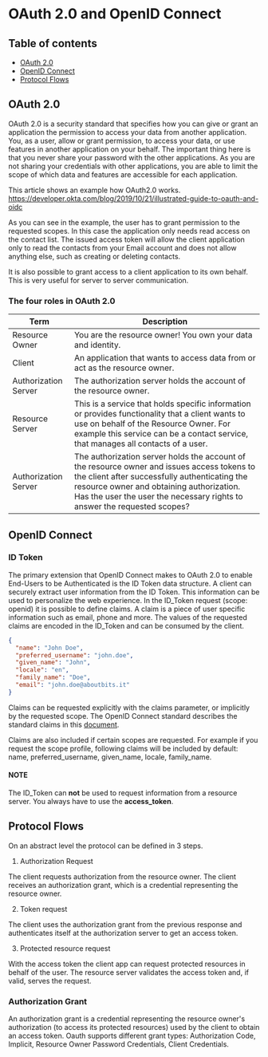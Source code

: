 # OAuth 2.0 and OpenID Connect

## Table of contents

- [OAuth 2.0](#oauth-2.0)
- [OpenID Connect](#openid-connect)
- [Protocol Flows](#protocol-flows)

## OAuth 2.0

OAuth 2.0 is a security standard that specifies how you can give or grant an application the permission to access your data from another application.
You, as a user, allow or grant permission, to access your data, or use features in another application on your behalf. The important thing here is that you never share your password with the other applications. As you are not sharing your credentials with other applications, you are able to limit the scope of which data and features are accessible for each application.

This article shows an example how OAuth2.0 works. https://developer.okta.com/blog/2019/10/21/illustrated-guide-to-oauth-and-oidc

As you can see in the example, the user has to grant permission to the requested scopes. In this case the application only needs read access on the contact list. The issued access token will allow the client application only to read the contacts from your Email account and does not allow anything else, such as creating or deleting contacts.

It is also possible to grant access to a client application to its own behalf. This is very useful for server to server communication.

### The four roles in OAuth 2.0 

| Term                 | Description                                                                                                                                                                                                                                                          |
| -------------------- | -------------------------------------------------------------------------------------------------------------------------------------------------------------------------------------------------------------------------------------------------------------------- |
| Resource Owner       | You are the resource owner! You own your data and identity.                                                                                                                                                                                                          |
| Client               | An application that wants to access data from or act as the resource owner.                                                                                                                                                                                          |
| Authorization Server | The authorization server holds the account of the resource owner.                                                                                                                                                                                                    |
| Resource Server      | This is a service that holds specific information or provides functionality that a client wants to use on behalf of the Resource Owner. For example this service can be a contact service, that manages all contacts of a user.                                      |
| Authorization Server | The authorization server holds the account of the resource owner and issues access tokens to the client after successfully authenticating the resource owner and obtaining authorization. Has the user the user the necessary rights to answer the requested scopes? |

## OpenID Connect

### ID Token

The primary extension that OpenID Connect makes to OAuth 2.0 to enable End-Users to be Authenticated is the ID Token data structure. A client can securely extract user information from the ID Token. This information can be used to personalize the web experience. In the ID_Token request (scope: openid) it is possible to define claims. A claim is a piece of user specific information such as email, phone and more. The values of the requested claims are encoded in the ID_Token and can be consumed by the client.

```json
{
  "name": "John Doe",
  "preferred_username": "john.doe",
  "given_name": "John",
  "locale": "en",
  "family_name": "Doe",
  "email": "john.doe@aboutbits.it"
}
```

Claims can be requested explicitly with the claims parameter, or implicitly by the requested scope. The OpenID Connect standard describes the standard claims in this [document](https://openid.net/specs/openid-connect-core-1_0.html#StandardClaims).

Claims are also included if certain scopes are requested. For example if you request the scope profile, following claims will be included by default: name, preferred_username, given_name, locale, family_name.

#### NOTE

The ID_Token can **not** be used to request information from a resource server. You always have to use the **access_token**.

## Protocol Flows

On an abstract level the protocol can be defined in 3 steps.

1. Authorization Request

The client requests authorization from the resource owner. The client receives an authorization grant, which is a credential representing the resource owner.

2. Token request

The client uses the authorization grant from the previous response and authenticates itself at the authorization server to get an access token.

3. Protected resource request

With the access token the client app can request protected resources in behalf of the user. The resource server validates the access token and, if valid, serves the request.

### Authorization Grant

An authorization grant is a credential representing the resource owner's authorization (to access its protected resources) used by the client to obtain an access token. Oauth supports different grant types: Authorization Code, Implicit, Resource Owner Password Credentials, Client Credentials.




